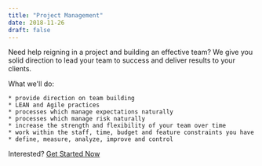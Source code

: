 ```yaml
---
title: "Project Management"
date: 2018-11-26
draft: false
---
```


Need help reigning in a project and building an effective team?  We give you
solid direction to lead your team to success and deliver results to your clients.

<!--more-->

What we'll do:

    * provide direction on team building
    * LEAN and Agile practices
    * processes which manage expectations naturally
    * processes which manage risk naturally
    * increase the strength and flexibility of your team over time
    * work within the staff, time, budget and feature constraints you have
    * define, measure, analyze, improve and control

Interested? [Get Started Now](/contact/)
